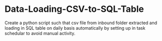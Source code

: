 # Data-Loading-CSV-to-SQL-Table
Create a python script such that csv file from inbound folder extracted and loading in SQL table on daily basis automatically by setting up in task schedular to avoid manual activity.
